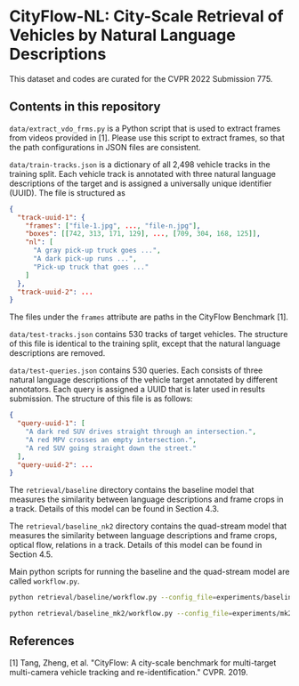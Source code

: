 # CityFlow-NL: City-Scale Retrieval of Vehicles by Natural Language Descriptions

This dataset and codes are curated for the CVPR 2022 Submission 775.

## Contents in this repository
`data/extract_vdo_frms.py` is a Python script that is used to extract frames
from videos provided in [1]. Please use this script to extract frames, so that
the path configurations in JSON files are consistent.

`data/train-tracks.json` is a dictionary of all 2,498 vehicle tracks in the
training split. Each vehicle track is annotated with three natural language
descriptions of the target and is assigned a universally unique identifier
(UUID).  The file is structured as
```json
{
  "track-uuid-1": {
    "frames": ["file-1.jpg", ..., "file-n.jpg"],
    "boxes": [[742, 313, 171, 129], ..., [709, 304, 168, 125]],
    "nl": [
      "A gray pick-up truck goes ...", 
      "A dark pick-up runs ...", 
      "Pick-up truck that goes ..."
    ]
  },
  "track-uuid-2": ...
}
```
The files under the `frames` attribute are paths in the CityFlow Benchmark [1].


`data/test-tracks.json` contains 530 tracks of target vehicles. The structure
of this file is identical to the training split, except that the natural
language descriptions are removed.

`data/test-queries.json` contains 530 queries. Each consists of three natural
language descriptions of the vehicle target annotated by different annotators.
Each query is assigned a UUID that is later used in results submission.  The
structure of this file is as follows:
```json
{
  "query-uuid-1": [
    "A dark red SUV drives straight through an intersection.",
    "A red MPV crosses an empty intersection.",
    "A red SUV going straight down the street."
  ],
  "query-uuid-2": ...
}
```

The `retrieval/baseline` directory contains the baseline model that measures
the similarity between language descriptions and frame crops in a track.
Details of this model can be found in Section 4.3.

The `retrieval/baseline_nk2` directory contains the quad-stream model that
measures the similarity between language descriptions and frame crops, optical
flow, relations in a track. Details of this model can be found in Section 4.5.

Main python scripts for running the baseline and the quad-stream model are
called `workflow.py`.

```bash
python retrieval/baseline/workflow.py --config_file=experiments/baseline-retrieval-train.yaml

python retrieval/baseline_mk2/workflow.py --config_file=experiments/mk2/sc_train.yaml
```


## References
[1] Tang, Zheng, et al. "CityFlow: A city-scale benchmark for multi-target
multi-camera vehicle tracking and re-identification." CVPR. 2019.
